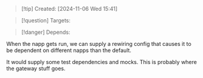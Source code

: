 
>[!tip] Created: [2024-11-06 Wed 15:41]

>[!question] Targets: 

>[!danger] Depends: 

When the napp gets run, we can supply a rewiring config that causes it to be dependent on different napps than the default.

It would supply some test dependencies and mocks.  This is probably where the gateway stuff goes.

